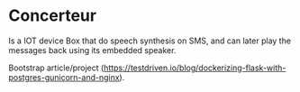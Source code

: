 # Concerteur

Is a IOT device Box that do speech synthesis on SMS, and can later play the messages back using its embedded speaker.

Bootstrap article/project (https://testdriven.io/blog/dockerizing-flask-with-postgres-gunicorn-and-nginx).
